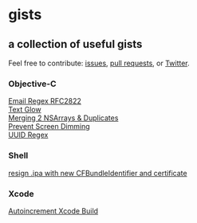 # gists
## a collection of useful gists

Feel free to contribute: [issues](https://github.com/jeffreyjackson/gists/issues), [pull requests](https://github.com/jeffreyjackson/gists/pulls), or [Twitter](https://twitter.com/_jeffreyjackson).

### Objective-C
[Email Regex RFC2822](https://gist.github.com/jeffreyjackson/aa53f96232878017d415)<br>
[Text Glow](https://gist.github.com/jeffreyjackson/c9fa7c83e5258d2e318b)<br>
[Merging 2 NSArrays & Duplicates](https://gist.github.com/jeffreyjackson/bfbc8f68e4cb1a201fd9)<br>
[Prevent Screen Dimming](https://gist.github.com/jeffreyjackson/78785349ed6456a699ad)<br>
[UUID Regex](https://gist.github.com/jeffreyjackson/ab8a0e7b31d5a2727053)<br>

### Shell
[resign .ipa with new CFBundleIdentifier and certificate](https://gist.github.com/jeffreyjackson/6243201485c8cbced707)

### Xcode
[Autoincrement Xcode Build](https://gist.github.com/jeffreyjackson/915ecb98a9e9090ff71e)<br>
